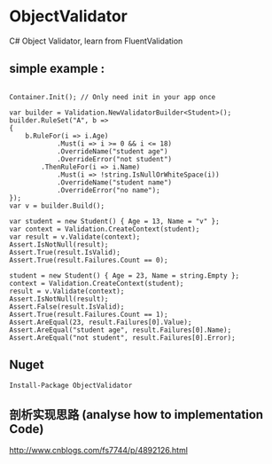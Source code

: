 # ObjectValidator
C# Object Validator, learn from FluentValidation

## simple example :

```Csharp

Container.Init(); // Only need init in your app once

var builder = Validation.NewValidatorBuilder<Student>();
builder.RuleSet("A", b =>
{
    b.RuleFor(i => i.Age)
            .Must(i => i >= 0 && i <= 18)
            .OverrideName("student age")
            .OverrideError("not student")
        .ThenRuleFor(i => i.Name)
            .Must(i => !string.IsNullOrWhiteSpace(i))
            .OverrideName("student name")
            .OverrideError("no name");
});
var v = builder.Build();

var student = new Student() { Age = 13, Name = "v" };
var context = Validation.CreateContext(student);
var result = v.Validate(context);
Assert.IsNotNull(result);
Assert.True(result.IsValid);
Assert.True(result.Failures.Count == 0);

student = new Student() { Age = 23, Name = string.Empty };
context = Validation.CreateContext(student);
result = v.Validate(context);
Assert.IsNotNull(result);
Assert.False(result.IsValid);
Assert.True(result.Failures.Count == 1);
Assert.AreEqual(23, result.Failures[0].Value);
Assert.AreEqual("student age", result.Failures[0].Name);
Assert.AreEqual("not student", result.Failures[0].Error);
```
## Nuget

```
Install-Package ObjectValidator
```

## 剖析实现思路 (analyse how to implementation Code)

http://www.cnblogs.com/fs7744/p/4892126.html 
